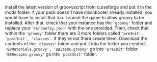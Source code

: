 install the latest version of groovyscript from curseforge and put it in the mods folder. if your pack doesn't have mixinbooter already installed, you would have to install that too. Launch the game to allow groovy to be installed. After that, check that your instance has the `'groovy'` folder and replace your `'runConfig.json'` with the one provided. Then, check that within the `'groovy'` folder there are 3 more folders called `'preInit', 'postInit', 'classes'`. If they're not there create them.
Download the contents of the `'classes'` folder and put it into the folder you created. `'BBMaterials.groovy', 'BBItems.groovy'` go into `'preInit'` folder. `'BBRecipes.groovy'` go into `'postInit'` folder.
